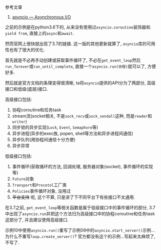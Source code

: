 参考文章

1. [asyncio — Asynchronous I/O](https://docs.python.org/3.7/library/asyncio.html)

之前的示例是在python3.6下的, 从来没有使用过`asyncio.coroutine`装饰器和`yield from`, 直接上的`async`和`await`. 

然而官网上很快就出现了3.7的链接. 这一版的其他更新就算了, `asyncio`库的可用性也有了很大的优化. 

首先就是不必再手动创建或获取事件循环了, 不必在`get_event_loop`然后`run_forever`或`run_until_complete`, 直接一个`asyncio.run(协程)`就可以了, 方便好多.

然后就是官方文档的条理变得很清晰, ta将`asyncio`提供的API分为了两部分, 高级接口和低级(底层)接口.

高级接口包括:

1. 协程coroutine和任务task
2. stream流(socket相关, 不是`sock_recv`或`sock_sendall`这种, 而是`reader`和`writer`)
3. 同步锁的异步实现(`Lock`, `Event`, `Semaphore`等)
4. 异步进程(异步的exec族, popen, shell等方法和异步进程间通信)
5. 异步队列(用协程间通信十分方便)
6. 异步异常

低级接口包括:

1. 事件循环(获取循环的方法, 回调处理, 服务器对象(socket), 事件循环的实现等)
2. `Future`对象
3. `Transport`和`Procotol`工厂类
4. `Policies`事件循环对象, 没用过
5. ~~平台支持~~ 呃, 这个不算, 只是讲了下不同平台下有些接口不太通用.

在3.7之前, `get_event_loop`等相关函数是属于低级接口中的事件循环的部分, 3.7中出现了`asyncio.run`并把这个方法归为高级接口中的协程coroutine和任务task这部分了, 并且建议使用高级接口.

示例10中使用`asyncio.run()`重写了示例09中的`asyncio.start_server()`示例...为什么不重写`loop.create_server()`? 官方都没有这个的示例...写起来太麻烦了, 不写了.